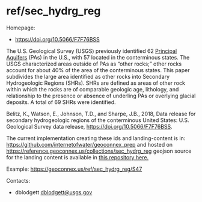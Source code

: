 ref/sec\_hydrg\_reg
===

Homepage:
* https://doi.org/10.5066/F7F76BSS

The U.S. Geological Survey (USGS) previously identified 62 [Principal Aquifers](https://www.usgs.gov/mission-areas/water-resources/science/principal-aquifers-united-states) (PAs) in the U.S., with 57 located in the conterminous states. The USGS characterized areas outside of PAs as “other rocks;” other rocks account for about 40% of the area of the conterminous states. This paper subdivides the large area identified as other rocks into Secondary Hydrogeologic Regions (SHRs). SHRs are defined as areas of other rock within which the rocks are of comparable geologic age, lithology, and relationship to the presence or absence of underling PAs or overlying glacial deposits. A total of 69 SHRs were identified.

Belitz, K., Watson, E., Johnson, T.D., and Sharpe, J.B., 2018, Data release for secondary hydrogeologic regions of the conterminous United States: U.S. Geological Survey data release, https://doi.org/10.5066/F7F76BSS.

The current implementation creating these ids and landing-content is in: https://github.com/internetofwater/geoconnex_prep and hosted on https://reference.geoconnex.us/collections/sec_hydrg_reg geojson source for the landing content is available in [this repository here.](https://github.com/internetofwater/geoconnex.us/blob/master/pygeoapi/ext_data/sec_hydrg_reg.geojson)

Example:
https://geoconnex.us/ref/sec_hydrg_reg/S47

Contacts:
* dblodgett <dblodgett@usgs.gov>
